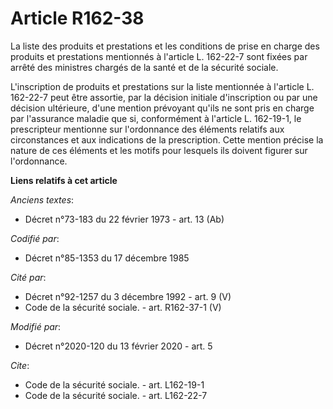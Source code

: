# Article R162-38

La liste des produits et prestations et les conditions de prise en charge des produits et prestations mentionnés à l'article
L. 162-22-7 sont fixées par arrêté des ministres chargés de la santé et de la sécurité sociale. 

L'inscription de produits et prestations sur la liste mentionnée à l'article L. 162-22-7 peut être assortie, par la décision
initiale d'inscription ou par une décision ultérieure, d'une mention prévoyant qu'ils ne sont pris en charge par l'assurance
maladie que si, conformément à l'article L. 162-19-1, le prescripteur mentionne sur l'ordonnance des éléments relatifs aux
circonstances et aux indications de la prescription. Cette mention précise la nature de ces éléments et les motifs pour
lesquels ils doivent figurer sur l'ordonnance.

**Liens relatifs à cet article**

_Anciens textes_:

  - Décret n°73-183 du 22 février 1973 - art. 13 (Ab)

_Codifié par_:

  - Décret n°85-1353 du 17 décembre 1985

_Cité par_:

  - Décret n°92-1257 du 3 décembre 1992 - art. 9 (V)
  - Code de la sécurité sociale. - art. R162-37-1 (V)

_Modifié par_:

  - Décret n°2020-120 du 13 février 2020 - art. 5

_Cite_:

  - Code de la sécurité sociale. - art. L162-19-1
  - Code de la sécurité sociale. - art. L162-22-7
